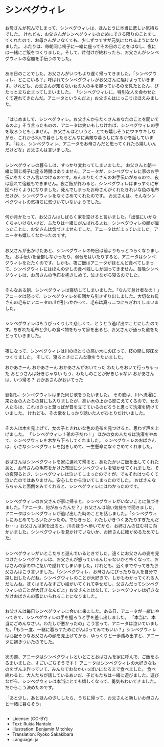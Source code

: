 # シンベグウィレ

##
お母さんが死んでしまって、シンベグウィレは、ほんとうに本当に悲しい気持ちでした。
けれども、お父さんがシンベグウィレのためにできる限りのことをしてくれたので、お母さんがいなくても、少しずつですが元気になれるようになりました。
ふたりは、毎朝同じ椅子に一緒に座ってその日のことをはなし、夜には一緒にご飯をつくりました。そして、片付けが終わったら、お父さんがシンベグウィレの宿題を手伝うのでした。

##
ある日のことでした。お父さんがいつもより遅く帰ってきました。「シンベグウィレ、どこにいる？」呼ばれてシンベグウィレがお父さんに駆けよっていきます。けれども、お父さんが知らない女の人の手を握っているのを見たとたん、ぴたっと立ち止まってしまいました。
「シンベグウィレに、特別な人を会わせたくて連れてきたんだ。アニータというんだよ」お父さんはにっこりほほえみました。

##
「はじめまして、シンベグウィレ。お父さんからたくさんあなたのことを聞いてるのよ」そう言ったものの、アニータは笑いもしなければ、シンベグウィレの手を取ろうともしません。
お父さんはというと、とても嬉しそうにウキウキしながら、これから3人で暮らしたらどんなに素敵な暮らしになるかを話しています。「ねぇ、シンベグウィレ、アニータをお母さんだと思ってくれたら嬉しいんだけどな」お父さんは言いました。

##
シンベグウィレの暮らしは、すっかり変わってしまいました。
お父さんと朝一緒に同じ椅子に座る時間はありません。アニータが、シンベグウィレに家のお手伝いをたくさん言いつけるのです。あんまりたくさんのお手伝いがあるので、夜は疲れて宿題もできません。夜ご飯が終わると、シンベグウィレはまっすぐに布団へ行くようになりました。死んでしまったお母さんがくれたきれいな色の毛布だけが、シンベグウィレをなぐさめてくれたのです。
お父さんは、そんなシンベグウィレの気持ちに気づいていないようでした。

##
何か月かたって、お父さんはしばらく家を空けると言いました。「出張にいかなくちゃいけないけど、ふたりは一緒にがんばれるよね」シンベグウィレの顔が曇ったことに、お父さんは気づきませんでした。アニータはだまっていました。アニータも嬉しくなかったのです。

##
お父さんが出かけたあと、シンベグウィレの毎日は前よりもっとつらくなりました。
お手伝いを全部しなかったり、弱音をはいたりすると、アニータはシンベグウィレをたたくのです。しかも、夜ご飯はアニータがほとんど食べてしまって、シンベグウィレにはほんの少しの食べ残ししか回ってきません。毎晩シンベグウィレは、お母さんの毛布を抱きしめて、泣きながら寝るのでした。

##
そんなある朝、シンベグウィレは寝坊してしまいました。「なんて怠け者なの！」アニータは怒って、シンベグウィレを布団から引きずり出しました。大切なお母さんの毛布にアニータの爪が引っかかって、毛布は真っ二つにちぎれてしまいました。

##
シンベグウィレはもうびっくりして悲しくて、とうとう逃げ出すことにしたのです。ちぎれた毛布と少しの食べ物をもって家を出ると、お父さんが通った道をたどっていきました。

##
夜になって、シンベグウィレは川のほとりの高い木にのぼって、枝の間に寝床をつくりました。
そして、寝るときにこんな歌をうたいました。

おかあさーん
おかあさーん
おかあさんがおいてった
わたしをおいて行っちゃった
おとうさんは好きじゃない
もう、わたしのことが好きじゃない
おかあさんは、いつ帰る？
おかあさんがおいてった

##
翌朝も、シンベグウィレはまた同じ歌をうたいました。
その歌は、川へ洗濯に来た女の人たちの耳にも入りましたが、高い木の上から聞こえてくるので、女の人たちは、これはきっと葉っぱが音を立てているのだろうと思って洗濯を続けていました。
けれども、その歌をしっかり聴いた人がひとりだけいました。

##
その人は木を見上げて、女の子ときれいな色の毛布を見つけると、思わず声を上げました。
「シンベグウィレ！弟の子だわ！」
ほかの女の人たちは洗濯をやめて、シンベグウィレを木から下ろしてくれました。
シンベグウィレのおばさんは、小さなシンベグウィレを抱きしめて、一生懸命になぐさめてくれました。

##
おばさんはシンベグウィレを家に連れて帰ると、あたたかいご飯を出してくれたあと、お母さんの毛布をかけた布団にシンベグウィレを寝かせてくれました。その夜寝るとき、シンベグウィレは泣いてしまったのですが、でもそれはつらくて泣いたのではありません。安心したから泣いてしまったのでした。
おばさんならちゃんと面倒をみてくれると、シンベグウィレにはわかったのです。

##
シンベグウィレのお父さんが家に帰ると、シンベグウィレがいないことに気づきました。「アニータ、何があったんだ？」お父さんは暗い気持ちで聞きました。アニータはシンベグウィレが逃げ出した時のことを話しました。「シンベグウィレにみとめてもらいたかったの。でもきっと、わたしがきつくあたりすぎたんだわ･･･」お父さんは家を出ると、川のほうへ歩いてから、お姉さんの住む村に向かいました。シンベグウィレを見かけていないか、お姉さんに確かめるためでした。

##
シンベグウィレがいとこたちと遊んでいるときでした。遠くにお父さんの姿を見つけたシンベグウィレは、お父さんが怒っているんじゃないかと怖くなって、おばさんの家の中に急いで隠れてしまいました。けれども、近くまでやってきたお父さんはこう言いました。「シンベグウィレ、お母さんにぴったりな人を自分で探し出したんだね。シンベグウィレのことが大好きで、しかもわかってくれる人だもんね。ぼくはそんなすごい娘がいてくれて幸せだし、父さんだってシンベグウィレのことが大好きなんだよ」お父さんとはなして、シンベグウィレは好きなだけおばさんの家にいられることになりました。

##
お父さんは毎日シンベグウィレに会いに来ました。ある日、アニータが一緒にやってきて、シンベグウィレの手を握ろうと手を差し出しました。
「本当に、本当にごめんなさい。わたしが悪かったの」こう言って、アニータは泣いていました。「もう一度、一緒に暮らすためにがんばってみてもいい？」シンベグウィレは心配そうなお父さんの顔を見上げてから、ゆっくりと一歩踏み出すと、アニータに抱きついたのでした。

##
次の週、アニータはシンベグウィレといとことおばさんを家に呼んで、ご飯をふるまいました。すごいごちそうです！
アニータはシンベグウィレの大好きなものをぜんぶ作っていて、みんなでおなかいっぱいになるまで食べました。
食べ終わると、大人たちが話しているあいだ、子どもたちは一緒に遊びました。遊びながら、シンベグウィレは本当にとても嬉しくなって、勇気もわいてきました。だからこう決めたのです。

「あと少し、あとほんの少ししたら、うちに帰って、お父さんと新しいお母さんと一緒に暮らそう」

##
* License: [CC-BY]
* Text: Rukia Nantale
* Illustration: Benjamin Mitchley
* Translation: Ryoko Sakakibara
* Language: ja
